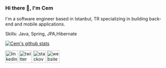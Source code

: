 ### Hi there 👋, I'm Cem
I'm a software engineer based in Istanbul, TR specializing in building back-end and mobile applications.

Skills: Java, Spring, JPA,Hibernate

[![Cem's github stats](https://github-readme-stats.vercel.app/api?username=cemthecebi&count_private=true&show_icons=true&theme=gotham)](https://github.com/cemthecebi/github-readme-stats)


[<img src='https://cdn.jsdelivr.net/npm/simple-icons@3.0.1/icons/linkedin.svg' alt='linkedin' height='40'>](https://www.linkedin.com/in/https://www.linkedin.com/in/cemberkecebi//)  [<img src='https://cdn.jsdelivr.net/npm/simple-icons@3.0.1/icons/twitter.svg' alt='twitter' height='40'>](https://twitter.com/https://twitter.com/cemberkecebi)  [<img src='https://cdn.jsdelivr.net/npm/simple-icons@3.0.1/icons/stackoverflow.svg' alt='stackoverflow' height='40'>](https://stackoverflow.com/users/9646716/cemthecebi)  [<img src='https://cdn.jsdelivr.net/npm/simple-icons@3.0.1/icons/icloud.svg' alt='website' height='40'>](https://www.cemcebi.com)  

